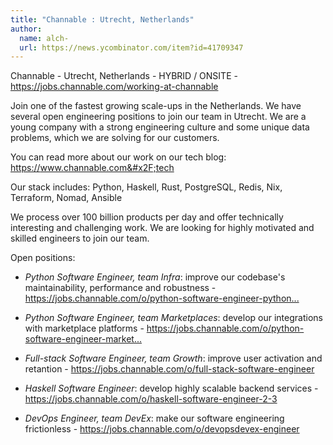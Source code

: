 ```yaml
---
title: "Channable : Utrecht, Netherlands"
author:
  name: alch-
  url: https://news.ycombinator.com/item?id=41709347
---
```

Channable - Utrecht, Netherlands - HYBRID &#x2F; ONSITE - <a href="https:&#x2F;&#x2F;jobs.channable.com&#x2F;working-at-channable" rel="nofollow">https:&#x2F;&#x2F;jobs.channable.com&#x2F;working-at-channable</a>

Join one of the fastest growing scale-ups in the Netherlands. We have several open engineering positions to join our team in Utrecht. We are a young company with a strong engineering culture and some unique data problems, which we are solving for our customers.

You can read more about our work on our tech blog: <a href="https:&#x2F;&#x2F;www.channable.com&#x2F;tech" rel="nofollow">https:&#x2F;&#x2F;www.channable.com&#x2F;tech</a>

Our stack includes: Python, Haskell, Rust, PostgreSQL, Redis, Nix, Terraform, Nomad, Ansible

We process over 100 billion products per day and offer technically interesting and challenging work. We are looking for highly motivated and skilled engineers to join our team.

Open positions:

- *Python Software Engineer, team Infra*: improve our codebase&#x27;s maintainability, performance and robustness - <a href="https:&#x2F;&#x2F;jobs.channable.com&#x2F;o&#x2F;python-software-engineer-python-infra" rel="nofollow">https:&#x2F;&#x2F;jobs.channable.com&#x2F;o&#x2F;python-software-engineer-python...</a>

- *Python Software Engineer, team Marketplaces*: develop our integrations with marketplace platforms - <a href="https:&#x2F;&#x2F;jobs.channable.com&#x2F;o&#x2F;python-software-engineer-marketplaces-5" rel="nofollow">https:&#x2F;&#x2F;jobs.channable.com&#x2F;o&#x2F;python-software-engineer-market...</a>

- *Full-stack Software Engineer, team Growth*: improve user activation and retantion - <a href="https:&#x2F;&#x2F;jobs.channable.com&#x2F;o&#x2F;full-stack-software-engineer" rel="nofollow">https:&#x2F;&#x2F;jobs.channable.com&#x2F;o&#x2F;full-stack-software-engineer</a>

- *Haskell Software Engineer*: develop highly scalable backend services - <a href="https:&#x2F;&#x2F;jobs.channable.com&#x2F;o&#x2F;haskell-software-engineer-2-3" rel="nofollow">https:&#x2F;&#x2F;jobs.channable.com&#x2F;o&#x2F;haskell-software-engineer-2-3</a>

- *DevOps Engineer, team DevEx*: make our software engineering frictionless - <a href="https:&#x2F;&#x2F;jobs.channable.com&#x2F;o&#x2F;devopsdevex-engineer" rel="nofollow">https:&#x2F;&#x2F;jobs.channable.com&#x2F;o&#x2F;devopsdevex-engineer</a>
<JobApplication />
